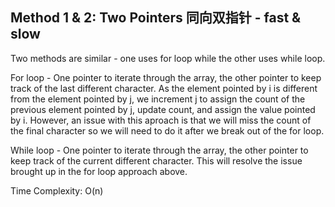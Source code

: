 ## Method 1 & 2: Two Pointers 同向双指针 - fast & slow

Two methods are similar - one uses for loop while the other uses while loop. 

For loop - One pointer to iterate through the array, the other pointer to keep track of the last different character. As the element pointed by i is different from the element pointed by j, we increment j to assign the count of the previous element pointed by j, update count, and assign the value pointed by i. However, an issue with this aproach is that we will miss the count of the final character so we will need to do it after we break out of the for loop.

While loop - One pointer to iterate through the array, the other pointer to keep track of the current different character. This will resolve the issue brought up in the for loop approach above.

Time Complexity: O(n)


